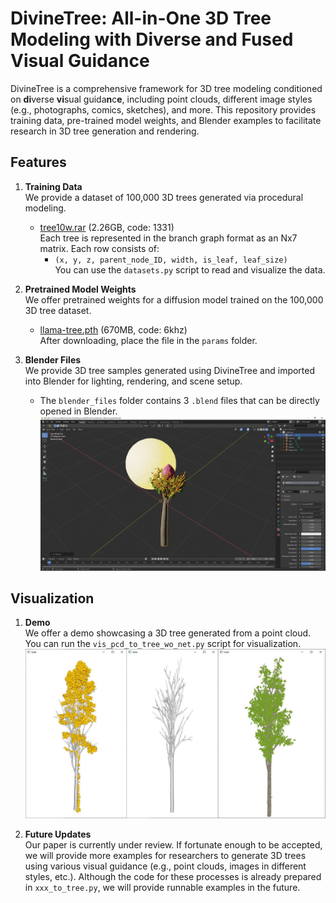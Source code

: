 # DivineTree: All-in-One 3D Tree Modeling with Diverse and Fused Visual Guidance

DivineTree is a comprehensive framework for 3D tree modeling conditioned on **di**verse **vi**sual guida**n**c**e**, including point clouds, different image styles (e.g., photographs, comics, sketches), and more. This repository provides training data, pre-trained model weights, and Blender examples to facilitate research in 3D tree generation and rendering.

## Features

1. **Training Data**  
   We provide a dataset of 100,000 3D trees generated via procedural modeling.  
   - [tree10w.rar](https://pan.baidu.com/s/19PUGISqa-1lS5aQD7AzMwQ) (2.26GB, code: 1331)  
   Each tree is represented in the branch graph format as an Nx7 matrix. Each row consists of:
     - `(x, y, z, parent_node_ID, width, is_leaf, leaf_size)`  
   You can use the `datasets.py` script to read and visualize the data.

2. **Pretrained Model Weights**  
   We offer pretrained weights for a diffusion model trained on the 100,000 3D tree dataset.  
   - [llama-tree.pth](https://pan.baidu.com/s/1tEga1mMId7wYyIdFbuujng) (670MB, code: 6khz)  
   After downloading, place the file in the `params` folder.

3. **Blender Files**  
   We provide 3D tree samples generated using DivineTree and imported into Blender for lighting, rendering, and scene setup.  
   - The `blender_files` folder contains 3 `.blend` files that can be directly opened in Blender.  
   ![Blender.jpg](https://github.com/xujiabo/DivineTree/blob/main/assets/blender.jpg)

## Visualization

1. **Demo**  
   We offer a demo showcasing a 3D tree generated from a point cloud. You can run the `vis_pcd_to_tree_wo_net.py` script for visualization.  
   ![Demo.jpg](https://github.com/xujiabo/DivineTree/blob/main/assets/demo.jpg)

2. **Future Updates**  
   Our paper is currently under review. If fortunate enough to be accepted, we will provide more examples for researchers to generate 3D trees using various visual guidance (e.g., point clouds, images in different styles, etc.). Although the code for these processes is already prepared in `xxx_to_tree.py`, we will provide runnable examples in the future.
